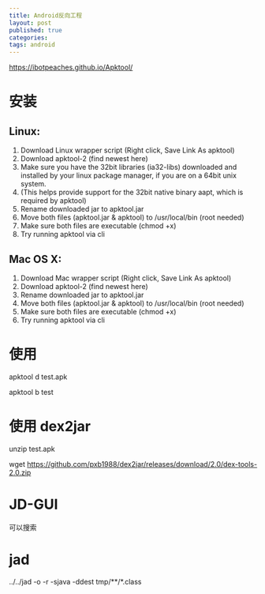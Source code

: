```yaml
---
title: Android反向工程
layout: post
published: true
categories:
tags: android
---
```


https://ibotpeaches.github.io/Apktool/

# 安装

## Linux:
1. Download Linux wrapper script (Right click, Save Link As apktool)
2. Download apktool-2 (find newest here)
3. Make sure you have the 32bit libraries (ia32-libs) downloaded and installed by your linux package manager, if you are on a 64bit unix system.
4. (This helps provide support for the 32bit native binary aapt, which is required by apktool)
5. Rename downloaded jar to apktool.jar
6. Move both files (apktool.jar & apktool) to /usr/local/bin (root needed)
7. Make sure both files are executable (chmod +x)
8. Try running apktool via cli

## Mac OS X:
1. Download Mac wrapper script (Right click, Save Link As apktool)
2. Download apktool-2 (find newest here)
3. Rename downloaded jar to apktool.jar
4. Move both files (apktool.jar & apktool) to /usr/local/bin (root needed)
5. Make sure both files are executable (chmod +x)
6. Try running apktool via cli

# 使用

apktool d test.apk

apktool b test


# 使用 dex2jar
unzip test.apk

wget https://github.com/pxb1988/dex2jar/releases/download/2.0/dex-tools-2.0.zip

# JD-GUI
可以搜索

# jad
../../jad -o -r -sjava -ddest tmp/**/*.class
